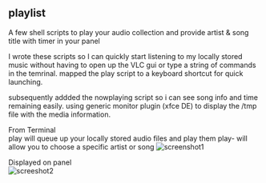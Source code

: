 ## playlist  
A few shell scripts to play your audio collection and provide artist &amp; song title with timer in your panel

I wrote these scripts so I can quickly start listening to my locally stored music without having to open up the VLC gui or type a string of commands in the temrinal. mapped the play script to a keyboard shortcut for quick launching. 

subsequently addded the nowplaying script so i can see song info and time remaining easily.  using generic monitor plugin (xfce DE) to display the /tmp file with the media information.

From Terminal  
play will queue up your locally stored audio files and play them
play- will allow you to choose a specific artist or song
![screenshot1](https://user-images.githubusercontent.com/37476191/136313827-3cd7d369-228f-4d6f-a29f-65fe40042ce8.png)

Displayed on panel  
![screeshot2](https://user-images.githubusercontent.com/37476191/136313834-e9d78d12-b4f7-4794-b340-c57c87218bc4.png)
